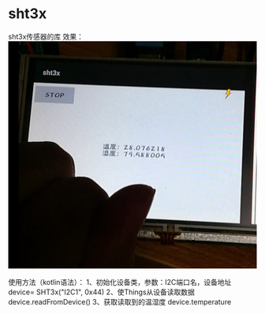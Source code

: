 # sht3x
sht3x传感器的库
效果：
![Image text](https://github.com/tthhr/sht3x/raw/master/show.png)

使用方法（kotlin语法）：
1、初始化设备类，参数：I2C端口名，设备地址
device= SHT3x("I2C1", 0x44)
2、使Things从设备读取数据
 device.readFromDevice()
3、获取读取到的温湿度
 device.temperature
 
 
